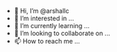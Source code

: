 - 👋 Hi, I’m @arshallc
- 👀 I’m interested in ...
- 🌱 I’m currently learning ...
- 💞️ I’m looking to collaborate on ...
- 📫 How to reach me ...

<!---
arshallc/arshallc is a ✨ special ✨ repository because its `README.md` (this file) appears on your GitHub profile.
You can click the Preview link to take a look at your changes.
--->

